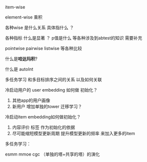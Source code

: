 item-wise 

element-wise 乘积 



各种wise 是什么关系 具体指什么 ？ 



各种指标 什么是显著 ？ p值是什么 等各种涉及到abtest的知识 需要补充



pointwise pairwise listwise 等各种比较 

什么是**哈达玛积**?

什么是 autoInt 



多任务学习 和多目标排序之间的关系 以及如何关联 



冷启动用户的 user embedding 如何做 初始化？

1. 其他app的用户画像
2. 新用户 增加单独的tower 迁移学习？



冷启动item embedding如何做初始化？ 

1.  内容评价 标签 作为初始化的依据 
2. 尽可能缩短模型更新周期  提升模型更新的频率 来加入更多的item 





多任务学习：

esmm mmoe cgc （单独的塔+共享的塔）的演化 